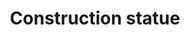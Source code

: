 ---
pid: PT200
title: Construction statue
location_transcription: Penn treaty park
zipcode: '19149'
outside_phl: 
neighborhood: Frankford
age: '22'
age_range: 20-29
instagram: 
image_file_name: PT_200.jpg
proposal_transcription: A estruture of a hard working worker doing bunch of things
  wearing a big hard hat.
topic: Environment,Figure,Industrial
topic_summary: 0, 0, 0
type: Sculpture Statue
keywords_other: 
credit: Gustavo Amaral
image_labels: 
twitter: 
facebook: 
permalink: "/monuments/pt200/"
layout: item-page
---